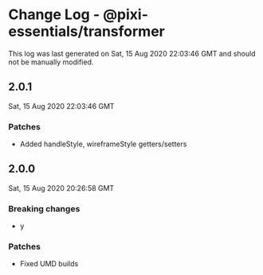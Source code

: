 # Change Log - @pixi-essentials/transformer

This log was last generated on Sat, 15 Aug 2020 22:03:46 GMT and should not be manually modified.

## 2.0.1
Sat, 15 Aug 2020 22:03:46 GMT

### Patches

- Added handleStyle, wireframeStyle getters/setters

## 2.0.0
Sat, 15 Aug 2020 20:26:58 GMT

### Breaking changes

- y

### Patches

- Fixed UMD builds

